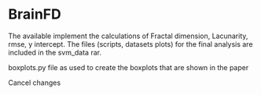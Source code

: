 # BrainFD
The available implement the calculations of Fractal dimension, Lacunarity, rmse, y intercept. The files (scripts, datasets plots) for the final analysis are included in the svm_data rar.

boxplots.py file as used to create the boxplots that are shown in the paper

Cancel changes
